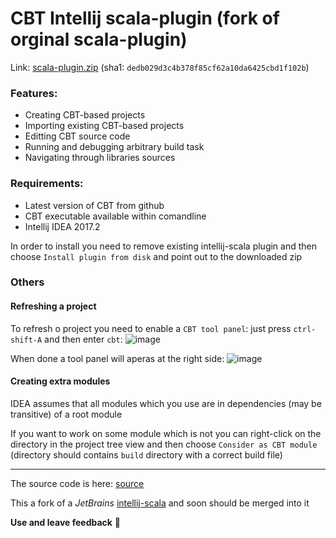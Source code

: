 # CBT Intellij scala-plugin (fork of orginal scala-plugin)
Link: [scala-plugin.zip](https://goo.gl/9vqurz) (sha1: `dedb029d3c4b378f85cf62a10da6425cbd1f102b`)

### Features:
* Creating CBT-based projects
* Importing existing CBT-based projects 
* Editting CBT source code
* Running and debugging arbitrary build task
* Navigating through libraries sources


### Requirements:
* Latest version of CBT from github
* CBT executable available within comandline
* Intellij IDEA 2017.2

In order to install you need to remove existing intellij-scala plugin and then choose `Install plugin from disk` and point out to the downloaded zip

### Others

#### Refreshing a project
To refresh o project you need to enable a `CBT tool panel`: just press `ctrl-shift-A` and then enter `cbt`:
![image](https://user-images.githubusercontent.com/16403337/27643459-cdaee64c-5c29-11e7-8c9f-f233da861928.png)

When done a tool panel will aperas at the right side: ![image](https://user-images.githubusercontent.com/16403337/27643788-b4d8998c-5c2a-11e7-929e-4e80724d4b6d.png)

#### Creating extra modules
IDEA assumes that all modules which you use are in dependencies (may be transitive) of a root module

If you want to work on some module which is not you can right-click on the directory in the project tree view and then choose `Consider as CBT module` (directory should contains `build` directory with a correct build file)

------

The source code is here: [source](https://github.com/darthorimar/intellij-scala)

This a fork of a *JetBrains* [intellij-scala](https://github.com/jetbrains/intellij-scala) and soon should be merged into it

**Use and leave feedback** :metal: 

